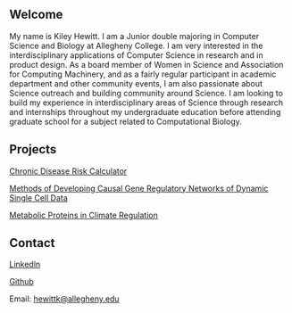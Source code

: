 ## Welcome

My name is Kiley Hewitt. I am a Junior double majoring in Computer Science and Biology at Allegheny College. I am very interested in the interdisciplinary applications of Computer Science in research and in product design. As a board member of Women in Science and Association for Computing Machinery, and as a fairly regular participant in academic department and other community events, I am also passionate about Science outreach and building community around Science. I am looking to build my experience in interdisciplinary areas of Science through research and internships throughout my undergraduate education before attending graduate school for a subject related to Computational Biology.

## Projects

[Chronic Disease Risk Calculator](https://github.com/Allegheny-Computer-Science-202-S2020/cs202s2020-final-project-hewittk)

[Methods of Developing Causal Gene Regulatory Networks of Dynamic Single Cell Data](<./Kiley Hewitt TECBio Poster.pdf>)

[Metabolic Proteins in Climate Regulation](https://github.com/allegheny-bioinformatics-300-f2019/project-warbler/blob/master/writing/finalReport/finalReport.md)


## Contact
[Linkedln](https://www.linkedin.com/in/kiley-hewitt-3babaa197/)

[Github](https://github.com/hewittk)

Email: hewittk@allegheny.edu

